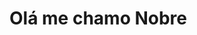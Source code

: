 <h1>Olá me chamo Nobre</h1>

<!---
nobrexdev/nobrexdev is a ✨ special ✨ repository because its `README.md` (this file) appears on your GitHub profile.
You can click the Preview link to take a look at your changes.
--->
